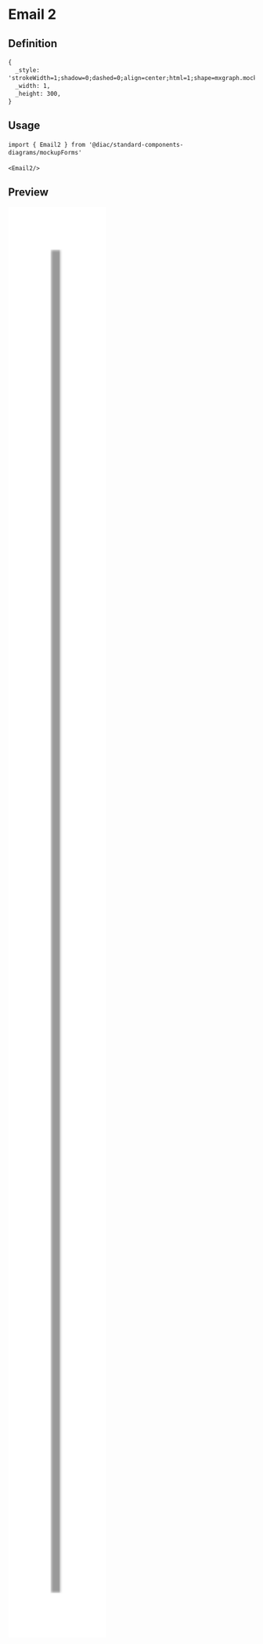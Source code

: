 # Email 2

## Definition

```
{
  _style: 'strokeWidth=1;shadow=0;dashed=0;align=center;html=1;shape=mxgraph.mockup.forms.rrect;fillColor=#ffffff;rSize=0;fontColor=#666666;align=left;spacingLeft=3;strokeColor=#999999;',
  _width: 1,
  _height: 300,
}
```

## Usage

```
import { Email2 } from '@diac/standard-components-diagrams/mockupForms'

<Email2/>
```

## Preview

<img src="./email-2.png" width="200"/>
